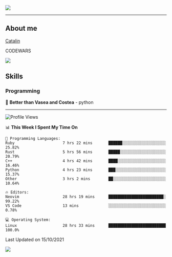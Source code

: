 ![](https://github.com/Catalinhimself/Catalinhimself/blob/main/Sakura_Nene_CPP.jpg)

---

## About me
[Catalin](https://t.me/catalinhimself) 

CODEWARS

![](https://www.codewars.com/users/Catalinhimself/badges/micro) 

## Skills
### Programming
🥇 **Better than Vasea and Costea** - python

-----
<!--START_SECTION:waka-->
![Profile Views](http://img.shields.io/badge/Profile%20Views-3-blue)

📊 **This Week I Spent My Time On** 

```text
💬 Programming Languages: 
Ruby                     7 hrs 22 mins       ██████░░░░░░░░░░░░░░░░░░░   25.82% 
Rust                     5 hrs 56 mins       █████░░░░░░░░░░░░░░░░░░░░   20.79% 
C++                      4 hrs 42 mins       ████░░░░░░░░░░░░░░░░░░░░░   16.46% 
Python                   4 hrs 23 mins       ███░░░░░░░░░░░░░░░░░░░░░░   15.37% 
Other                    3 hrs 2 mins        ██░░░░░░░░░░░░░░░░░░░░░░░   10.64%

🔥 Editors: 
Neovim                   28 hrs 19 mins      ████████████████████████░   99.22% 
VS Code                  13 mins             ░░░░░░░░░░░░░░░░░░░░░░░░░   0.78%

💻 Operating System: 
Linux                    28 hrs 33 mins      █████████████████████████   100.0%

```


 Last Updated on 15/10/2021
<!--END_SECTION:waka-->

![](https://github-readme-stats.vercel.app/api/wakatime?username=catalinhimself&theme=calm&layout=compact)

  


